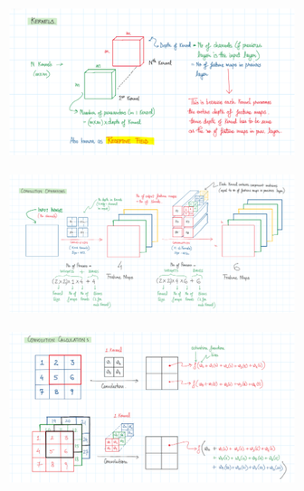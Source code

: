 <p align="center">
  <br>
  <img  src="docs/kernels.png">
  </br>
</p>

<p align="center">
  <br>
  <img  src="docs/convolution_operations.png">
  </br>
</p>

<p align="center">
  <br>
  <img  src="docs/convolution_calculations.png">
  </br>
</p>